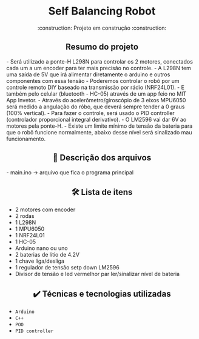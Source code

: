 <h1 align="center"> Self Balancing Robot </h1>
<p  align="center"> 
    :construction:  Projeto em construção  :construction:
</p>

<h2 align="center">  Resumo do projeto </h2>
<p>
- Será utilizado a ponte-H L298N para controlar os 2 motores, conectados cada um a um encoder para ter mais precisão no controle.
- A L298N tem uma saída de 5V que irá alimentar diretamente o arduino e outros componentes com essa tensão
- Poderemos controlar o robô por um controle remoto DIY baseado na transmissão por rádio (NRF24L01).
- E também pelo celular (bluetooth - HC-05) através de um app feio no MIT App Invetor.
- Através do acelerômetro/giroscópio de 3 eixos MPU6050 será medido a angulação do rôbo, que deverá sempre tender a 0 graus (100% vertical).
- Para fazer o controle, será usado o PID controller (controlador proporcional integral derivativo).
- O LM2596 vai dar 6V ao motores pela ponte-H.
- Existe um limite mínimo de tensão da bateria para que o robô funcione normalmente, abaixo desse nível será sinalizado mau funcionamento.
</p>

<h2 align="center">  📁 Descrição dos arquivos </h2>
- main.ino -> arquivo que fica o programa principal

<h2 align="center">  🛠️ Lista de itens </h2>

- 2 motores com encoder
- 2 rodas
- 1 L298N
- 1 MPU6050
- 1 NRF24L01
- 1 HC-05
- Arduino nano ou uno
- 2 baterias de lítio de 4.2V
- 1 chave liga/desliga
- 1 regulador de tensão setp down LM2596
- Divisor de tensão e led vermelhor par ler/sinalizar nível de bateria

<h2 align="center">  ✔️ Técnicas e tecnologias utilizadas </h2>

- ``Arduino``
- ``C++``
- ``POO``
- ``PID controller``
